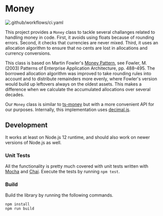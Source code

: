 # Money

![.github/workflows/ci.yaml](https://github.com/polyteknikkojenorkesteri/money/workflows/.github/workflows/ci.yaml/badge.svg)

This project provides a `Money` class to tackle several challanges related to handling money in code. First, it avoids using floats because of rounding errors. Second, it checks that currencies are never mixed. Third, it uses an allocation algorithm to ensure that no cents are lost in allocations and currency conversions.

This class is based on Martin Fowler's [Money Pattern](https://martinfowler.com/eaaCatalog/money.html), see Fowler, M. (2003) Patterns of Enterprise Application Architecture, pp. 488–495. The borrowed allocation algorithm was improved to take rounding rules into account and to distribute remainders more evenly, where Fowler's version would build up leftovers always on the oldest assets. This makes a difference when we calculate the accumulated allocations over several decades.

Our `Money` class is similar to [ts-money](https://github.com/macor161/ts-money) but with a more convenient API for our purposes. Internally, this implementation uses [decimal.js](https://github.com/MikeMcl/decimal.js). 

## Development

It works at least on Node.js 12 runtime, and should also work on newer versions of Node.js as well.

### Unit Tests

All the functionality is pretty much covered with unit tests written with [Mocha](https://mochajs.org/) and [Chai](https://www.chaijs.com/). Execute the tests by running `npm test`.

### Build

Build the library by running the following commands.

```
npm install
npm run build
```
